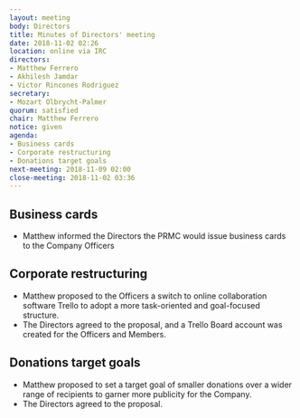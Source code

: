 ```yaml
---
layout: meeting
body: Directors
title: Minutes of Directors' meeting
date: 2018-11-02 02:26
location: online via IRC
directors:
- Matthew Ferrero
- Akhilesh Jamdar
- Victor Rincones Rodriguez
secretary:
- Mozart Olbrycht-Palmer
quorum: satisfied
chair: Matthew Ferrero
notice: given
agenda:
- Business cards
- Corporate restructuring
- Donations target goals
next-meeting: 2018-11-09 02:00
close-meeting: 2018-11-02 03:36
---
```


## Business cards

- Matthew informed the Directors the PRMC would issue business cards to the Company Officers

## Corporate restructuring

- Matthew proposed to the Officers a switch to online collaboration software Trello to adopt a more task-oriented and goal-focused structure.
- The Directors agreed to the proposal, and a Trello Board account was created for the Officers and Members.

## Donations target goals

- Matthew proposed to set a target goal of smaller donations over a wider range of recipients to garner more publicity for the Company. 
- The Directors agreed to the proposal.

